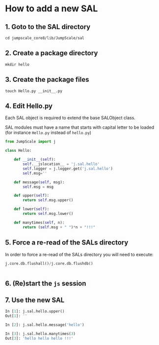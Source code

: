 # How to add a new SAL

## 1\. Goto to the SAL directory

```shell
cd jumpscale_core8/lib/JumpScale/sal
```

## 2\. Create a package directory

```shell
mkdir hello
```

## 3\. Create the package files

```shell
touch Hello.py __init__.py
```

## 4\. Edit Hello.py

Each SAL object is required to extend the base SALObject class.

SAL modules must have a name that starts with capital letter to be loaded (for instance `Hello.py` instead of `hello.py`)

```python
from JumpScale import j

class Hello:

    def __init__(self):
        self.__jslocation__ = 'j.sal.hello'
        self.logger = j.logger.get('j.sal.hello')
        self.msg=''

    def message(self, msg):
        self.msg = msg

    def upper(self):
        return self.msg.upper()

    def lower(self):
        return self.msg.lower()

    def manytimes(self, n):
        return (self.msg + " ")*n + "!!!"
```

## 5\. Force a re-read of the SALs directory

In order to force a re-read of the SALs directory you will need to execute:

```python
j.core.db.flushall()/j.core.db.flushdb()
`
```

## 6\. (Re)start the `js` session

## 7\. Use the new SAL

```python
In [1]: j.sal.hello.upper()
Out[1]: ''

In [2]: j.sal.hello.message('hello')

In [3]: j.sal.hello.manytimes(3)
Out[3]: 'hello hello hello !!!'
```
